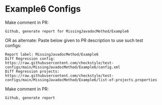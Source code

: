 # Example6 Configs
Make comment in PR:
```
Github, generate report for MissingJavadocMethod/Example6
```
OR as alternate:
Paste below given to PR description to use such test configs:
```
Report label: MissingJavadocMethod/Example6
Diff Regression config: https://raw.githubusercontent.com/checkstyle/test-configs/main/MissingJavadocMethod/Example6/config.xml
Diff Regression projects: https://raw.githubusercontent.com/checkstyle/test-configs/main/MissingJavadocMethod/Example6/list-of-projects.properties
```
Make comment in PR:
```
Github, generate report
```
